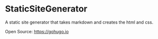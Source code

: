 # StaticSiteGenerator
A static site generator that takes markdown and creates the html and css. 

Open Source: 
https://gohugo.io
